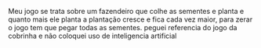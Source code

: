 Meu jogo se trata sobre um fazendeiro que colhe as sementes e planta e quanto mais ele planta a plantação cresce e fica cada vez maior, para zerar o jogo tem que pegar todas as sementes.
peguei referencia do jogo da cobrinha e não coloquei uso de inteligencia artificial 
